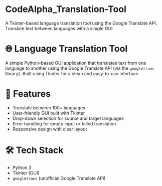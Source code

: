 # CodeAlpha_Translation-Tool
A Tkinter-based language translation tool using the Google Translate API. Translate text between languages with a simple GUI.

# 🌐 Language Translation Tool

A simple Python-based GUI application that translates text from one language to another using the Google Translate API (via the `googletrans` library). Built using Tkinter for a clean and easy-to-use interface.

# 🧩 Features

- Translate between 100+ languages
- User-friendly GUI built with Tkinter
- Drop-down selection for source and target languages
- Error handling for empty input or failed translation
- Responsive design with clear layout

# 🛠 Tech Stack

- Python 3
- Tkinter (GUI)
- `googletrans` (unofficial Google Translate API)
